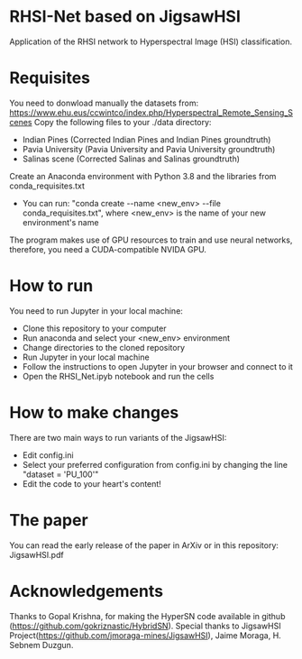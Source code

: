 # RHSI-Net based on JigsawHSI
Application of the RHSI network to Hyperspectral Image (HSI) classification.


# Requisites
You need to donwload manually the datasets from: https://www.ehu.eus/ccwintco/index.php/Hyperspectral_Remote_Sensing_Scenes
Copy the following files to your ./data directory:
- Indian Pines (Corrected Indian Pines and Indian Pines groundtruth)
- Pavia University (Pavia University and Pavia University groundtruth)
- Salinas scene (Corrected Salinas and Salinas groundtruth)

Create an Anaconda environment with Python 3.8 and the libraries from conda_requisites.txt
- You can run: "conda create --name <new_env> --file conda_requisites.txt", where <new_env> is the name of your new environment's name

The program makes use of GPU resources to train and use neural networks, therefore, you need a CUDA-compatible NVIDA GPU.


# How to run

You need to run Jupyter in your local machine:
- Clone this repository to your computer
- Run anaconda and select your <new_env> environment
- Change directories to the cloned repository
- Run Jupyter in your local machine
- Follow the instructions to open Jupyter in your browser and connect to it
- Open the RHSI_Net.ipyb notebook and run the cells

# How to make changes
There are two main ways to run variants of the JigsawHSI:
- Edit config.ini
- Select your preferred configuration from config.ini by changing the line "dataset = 'PU_100'"
- Edit the code to your heart's content!

# The paper

You can read the early release of the paper in ArXiv or in this repository: JigsawHSI.pdf

# Acknowledgements

Thanks to Gopal Krishna, for making the HyperSN code available in github (https://github.com/gokriznastic/HybridSN).
Special thanks to JigsawHSI Project(https://github.com/jmoraga-mines/JigsawHSI), Jaime Moraga, H. Sebnem Duzgun.
